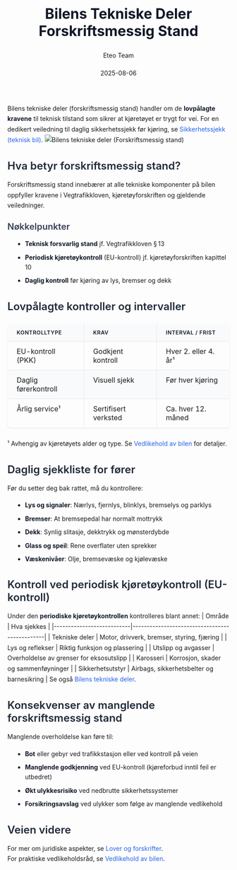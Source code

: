 ﻿---
title: "Bilens Tekniske Deler Forskriftsmessig Stand"
date: 2025-08-06
draft: false
author: "Eteo Team"
description: "Guide to Bilens Tekniske Deler Forskriftsmessig Stand for Norwegian driving theory exam."
categories: ["Driving Theory"]
tags: ["driving", "theory", "safety"]
featured_image: "/blog/bilens-tekniske-deler-forskriftsmessig-stand/bilens-tekniske-deler-forskriftsmessig-stand-image.svg"
---
<style>
/* Base text styling */
.article-content {
  font-family: 'Inter', -apple-system, BlinkMacSystemFont, 'Segoe UI', Roboto, Oxygen, Ubuntu, Cantarell, 'Open Sans', 'Helvetica Neue', sans-serif;
  line-height: 1.6;
  color: #1f2937;
  font-size: 16px;
}
/* Headers */
h1 {
  font-size: 2rem;
  font-weight: 700;
  margin: 2rem 0 1.5rem;
  color: #111827;
}
h2 {
  font-size: 1.5rem;
  font-weight: 600;
  margin: 2rem 0 1rem;
  color: #1f2937;
}
h3 {
  font-size: 1.25rem;
  font-weight: 600;
  margin: 1.5rem 0 0.75rem;
  color: #374151;
}
/* Paragraphs */
p {
  margin: 1rem 0;
  line-height: 1.7;
}
/* Lists */
ul, ol {
  margin: 1rem 0 1rem 1.5rem;
  padding-left: 1rem;
}
li {
  margin-bottom: 0.5rem;
  line-height: 1.6;
}
/* Bold and emphasis text */
strong, b {
  font-weight: 700 !important;
  color: #111827;
}
em, i {
  font-style: italic;
  color: #374151;
}
strong em, b i, em strong, i b {
  font-weight: 700 !important;
  font-style: italic;
  color: #111827;
}
/* Links */
a {
  color: #2563eb;
  text-decoration: none;
  transition: color 0.2s ease;
}
a:hover {
  color: #1d4ed8;
  text-decoration: underline;
}
/* Code blocks */
pre, code {
  font-family: 'SFMono-Regular', Consolas, 'Liberation Mono', Menlo, monospace;
  background-color: #f3f4f6;
  border-radius: 0.375rem;
  font-size: 0.875em;
}
pre {
  padding: 1rem;
  overflow-x: auto;
  margin: 1rem 0;
}
code {
  padding: 0.2em 0.4em;
}
/* Blockquotes */
blockquote {
  border-left: 4px solid #e5e7eb;
  margin: 1.5rem 0;
  padding: 0.75rem 1rem 0.75rem 1.5rem;
  background-color: #f9fafb;
  color: #4b5563;
  font-style: italic;
}
/* Tables */
table {
  margin: 1.5rem auto !important;
  border-collapse: collapse !important;
  width: 100% !important;
  max-width: 100%;
  box-shadow: 0 1px 3px rgba(0,0,0,0.1) !important;
  border-radius: 0.5rem !important;
  overflow: hidden !important;
  border: 1px solid #e5e7eb !important;
  display: table !important;
}
th, td {
  padding: 0.75rem 1.25rem !important;
  text-align: left !important;
  border: 1px solid #e5e7eb !important;
  vertical-align: top;
}
th {
  background-color: #f9fafb !important;
  font-weight: 600 !important;
  color: #111827 !important;
  text-transform: uppercase !important;
  font-size: 0.75rem !important;
  letter-spacing: 0.05em !important;
}
tr:nth-child(even) {
  background-color: #f9fafb !important;
}
tr:hover {
  background-color: #f3f4f6 !important;
}
/* Responsive adjustments */
@media (max-width: 768px) {
  .article-content {
    font-size: 15px;
  }
  h1 { font-size: 1.75rem; }
  h2 { font-size: 1.375rem; }
  h3 { font-size: 1.125rem; }
  table {
    display: block !important;
    overflow-x: auto !important;
    -webkit-overflow-scrolling: touch;
  }
}
</style>
Bilens tekniske deler (forskriftsmessig stand) handler om de **lovpålagte kravene** til teknisk tilstand som sikrer at kjøretøyet er trygt for vei.
For en dedikert veiledning til daglig sikkerhetssjekk før kjøring, se [Sikkerhetssjekk (teknisk bil)](/blogs/teori/sikkerhetssjekk-teknisk-bil "Sikkerhetssjekk (teknisk bil) - Daglig teknisk sjekk før kjøring").
![Bilens tekniske deler (Forskriftsmessig stand)](/blog/bilens-tekniske-deler-forskriftsmessig-stand/bilens-tekniske-deler-forskriftsmessig-stand-image.svg)
## Hva betyr forskriftsmessig stand?
Forskriftsmessig stand innebærer at alle tekniske komponenter på bilen oppfyller kravene i Vegtrafikkloven, kjøretøyforskriften og gjeldende veiledninger.
### Nøkkelpunkter
* **Teknisk forsvarlig stand** jf. Vegtrafikkloven § 13
* **Periodisk kjøretøykontroll** (EU-kontroll) jf. kjøretøyforskriften kapittel 10
* **Daglig kontroll** før kjøring av lys, bremser og dekk
## Lovpålagte kontroller og intervaller
| Kontrolltype              | Krav                | Interval / frist          |
|---------------------------|---------------------|---------------------------|
| EU-kontroll (PKK)         | Godkjent kontroll   | Hver 2. eller 4. år¹      |
| Daglig førerkontroll      | Visuell sjekk       | Før hver kjøring          |
| Årlig service¹            | Sertifisert verksted| Ca. hver 12. måned        |
¹ Avhengig av kjøretøyets alder og type. Se [Vedlikehold av bilen](/blogs/teori/vedlikehold-av-bilen "Vedlikehold av bilen - Guide til regelmessig service og inspeksjon") for detaljer.
## Daglig sjekkliste for fører
Før du setter deg bak rattet, må du kontrollere:
* **Lys og signaler**: Nærlys, fjernlys, blinklys, bremselys og parklys  
* **Bremser**: At bremsepedal har normalt mottrykk  
* **Dekk**: Synlig slitasje, dekktrykk og mønsterdybde  
* **Glass og speil**: Rene overflater uten sprekker  
* **Væskenivåer**: Olje, bremsevæske og kjølevæske  
## Kontroll ved periodisk kjøretøykontroll (EU-kontroll)
Under den **periodiske kjøretøykontrollen** kontrolleres blant annet:
| Område                    | Hva sjekkes                                   |
|---------------------------|-----------------------------------------------|
| Tekniske deler            | Motor, drivverk, bremser, styring, fjæring    |
| Lys og reflekser          | Riktig funksjon og plassering                 |
| Utslipp og avgasser       | Overholdelse av grenser for eksosutslipp      |
| Karosseri                 | Korrosjon, skader og sammenføyninger          |
| Sikkerhetsutstyr          | Airbags, sikkerhetsbelter og barnesikring     |
Se også [Bilens tekniske deler](/blogs/teori/bilens-tekniske-deler "Bilens tekniske deler - Oversikt over bilens hovedkomponenter").
## Konsekvenser av manglende forskriftsmessig stand
Manglende overholdelse kan føre til:
* **Bot** eller gebyr ved trafikkstasjon eller ved kontroll på veien  
* **Manglende godkjenning** ved EU-kontroll (kjøreforbud inntil feil er utbedret)  
* **Økt ulykkesrisiko** ved nedbrutte sikkerhetssystemer  
* **Forsikringsavslag** ved ulykker som følge av manglende vedlikehold  
## Veien videre
For mer om juridiske aspekter, se [Lover og forskrifter](/blogs/teori/lover-og-forskrifter "Lover og forskrifter - Vegtrafikkloven og forskrifter for bilkjøring").  
For praktiske vedlikeholdsråd, se [Vedlikehold av bilen](/blogs/teori/vedlikehold-av-bilen "Vedlikehold av bilen - Guide til regelmessig service og inspeksjon").